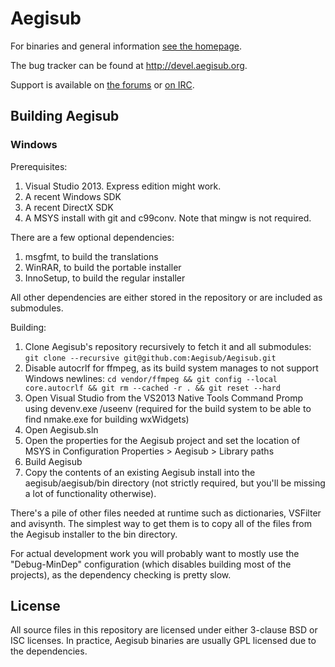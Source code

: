# Aegisub

For binaries and general information [see the homepage](http://www.aegisub.org).

The bug tracker can be found at http://devel.aegisub.org.

Support is available on [the forums](http://forum.aegisub.org) or [on IRC](irc://irc.rizon.net/aegisub).

## Building Aegisub

### Windows

Prerequisites:

1. Visual Studio 2013. Express edition might work.
2. A recent Windows SDK
3. A recent DirectX SDK
4. A MSYS install with git and c99conv. Note that mingw is not required.

There are a few optional dependencies:

1. msgfmt, to build the translations
2. WinRAR, to build the portable installer
3. InnoSetup, to build the regular installer

All other dependencies are either stored in the repository or are included as submodules.

Building:

1. Clone Aegisub's repository recursively to fetch it and all submodules: `git clone --recursive git@github.com:Aegisub/Aegisub.git`
2. Disable autocrlf for ffmpeg, as its build system manages to not support Windows newlines: `cd vendor/ffmpeg && git config --local core.autocrlf && git rm --cached -r . && git reset --hard`
3. Open Visual Studio from the VS2013 Native Tools Command Promp using devenv.exe /useenv (required for the build system to be able to find nmake.exe for building wxWidgets)
4. Open Aegisub.sln
5. Open the properties for the Aegisub project and set the location of MSYS in Configuration Properties > Aegisub > Library paths
6. Build Aegisub
7. Copy the contents of an existing Aegisub install into the aegisub/aegisub/bin directory (not strictly required, but you'll be missing a lot of functionality otherwise).

There's a pile of other files needed at runtime such as dictionaries, VSFilter and avisynth. The simplest way to get them is to copy all of the files from the Aegisub installer to the bin directory.

For actual development work you will probably want to mostly use the
"Debug-MinDep" configuration (which disables building most of the projects), as
the dependency checking is pretty slow.

## License

All source files in this repository are licensed under either 3-clause BSD or
ISC licenses. In practice, Aegisub binaries are usually GPL licensed due to the
dependencies.
